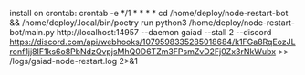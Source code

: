 install on crontab:
crontab -e
*/1 * * * * cd /home/deploy/node-restart-bot && /home/deploy/.local/bin/poetry run python3 /home/deploy/node-restart-bot/main.py http://localhost:14957 --daemon gaiad --stall 2 --discord https://discord.com/api/webhooks/1079598335285018684/k1FGa8RqEozJLronf1jj8IF1ks6o8PbNdzQvpjsMhQ0D6TZm3FPsmZvD2Fj0Zx3rNkWubx >> /logs/gaiad-node-restart.log 2>&1